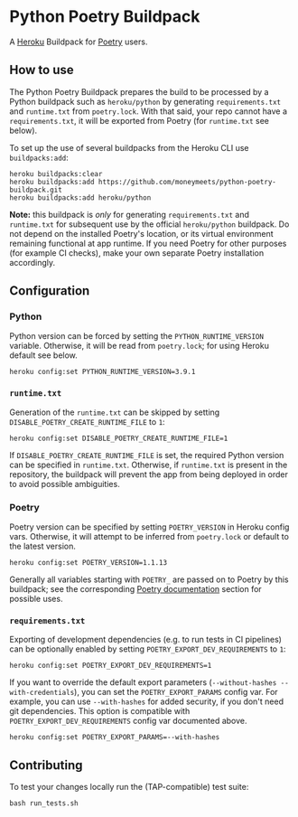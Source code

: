# Python Poetry Buildpack

A [Heroku](https://devcenter.heroku.com/) Buildpack for [Poetry](https://github.com/python-poetry/poetry) users.

## How to use

The Python Poetry Buildpack prepares the build to be processed by a Python buildpack such as `heroku/python` by generating `requirements.txt` and `runtime.txt` from `poetry.lock`. With that said, your repo cannot have a `requirements.txt`, it will be exported from Poetry (for `runtime.txt` see below).

To set up the use of several buildpacks from the Heroku CLI use `buildpacks:add`:

```
heroku buildpacks:clear
heroku buildpacks:add https://github.com/moneymeets/python-poetry-buildpack.git
heroku buildpacks:add heroku/python
```

**Note:** this buildpack is _only_ for generating `requirements.txt` and `runtime.txt` for subsequent use by the official `heroku/python` buildpack. Do not depend on the installed Poetry's location, or its virtual environment remaining functional at app runtime. If you need Poetry for other purposes (for example CI checks), make your own separate Poetry installation accordingly.

## Configuration

### Python

Python version can be forced by setting the `PYTHON_RUNTIME_VERSION` variable. Otherwise, it will be read from `poetry.lock`; for using Heroku default see below.

```
heroku config:set PYTHON_RUNTIME_VERSION=3.9.1
```

### `runtime.txt`

Generation of the `runtime.txt` can be skipped by setting `DISABLE_POETRY_CREATE_RUNTIME_FILE` to `1`:

```
heroku config:set DISABLE_POETRY_CREATE_RUNTIME_FILE=1
```

If `DISABLE_POETRY_CREATE_RUNTIME_FILE` is set, the required Python version can be specified in `runtime.txt`. Otherwise, if `runtime.txt` is present in the repository, the buildpack will prevent the app from being deployed in order to avoid possible ambiguities.

### Poetry

Poetry version can be specified by setting `POETRY_VERSION` in Heroku config vars. Otherwise, it will attempt to be inferred from `poetry.lock` or default to the latest version.

```
heroku config:set POETRY_VERSION=1.1.13
```

Generally all variables starting with `POETRY_` are passed on to Poetry by this buildpack; see the corresponding [Poetry documentation](https://python-poetry.org/docs/configuration/#using-environment-variables) section for possible uses.

### `requirements.txt`

Exporting of development dependencies (e.g. to run tests in CI pipelines) can be optionally enabled by setting `POETRY_EXPORT_DEV_REQUIREMENTS` to `1`:

```
heroku config:set POETRY_EXPORT_DEV_REQUIREMENTS=1
```

If you want to override the default export parameters (`--without-hashes --with-credentials`), you can set the `POETRY_EXPORT_PARAMS` config var. For example, you can use `--with-hashes` for added security, if you don't need git dependencies. This option is compatible with `POETRY_EXPORT_DEV_REQUIREMENTS` config var documented above.

```
heroku config:set POETRY_EXPORT_PARAMS=--with-hashes
```

## Contributing

To test your changes locally run the (TAP-compatible) test suite:

```
bash run_tests.sh
```
